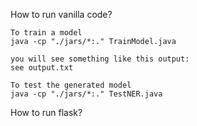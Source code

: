 


How to run vanilla code?
```
To train a model
java -cp "./jars/*:." TrainModel.java

you will see something like this output:
see output.txt

To test the generated model
java -cp "./jars/*:." TestNER.java

```



How to run flask?
```
```